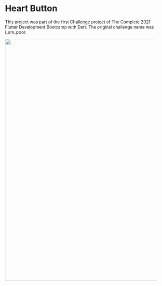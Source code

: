 # Heart Button

This project was part of the first Challenge project of The Complete 2021 Flutter Development Bootcamp with Dart. The original challenge name was i_am_poor.

<img src="https://user-images.githubusercontent.com/83656526/146167673-bfafaa7b-e4ee-49d3-8f59-2270b3d3963d.png" height="800">

